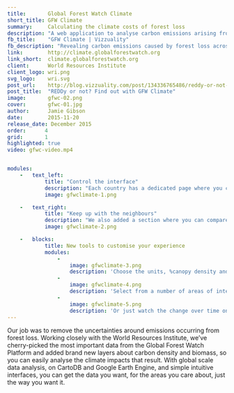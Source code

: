 ```yaml
---
title:       Global Forest Watch Climate
short_title: GFW Climate
summary:     Calculating the climate costs of forest loss
description: "A web application to analyse carbon emissions arising from forest loss, created with the World Resources Institute"
fb_title:    "GFW Climate | Vizzuality"
fb_description: "Revealing carbon emissions caused by forest loss across the world"
link:        http://climate.globalforestwatch.org
link_short:  climate.globalforestwatch.org
client:      World Resources Institute
client_logo: wri.png
svg_logo:    wri.svg
post_url:    http://blog.vizzuality.com/post/134336765486/reddy-or-not-find-out-with-gfw-climate
post_title:  "REDDy or not? Find out with GFW Climate"
image:       gfwc-02.png
cover:       gfwc-01.jpg
author:      Jamie Gibson
date:        2015-11-20
release_date: December 2015
order:      4
grid:       1
highlighted: true
video: gfwc-video.mp4


modules:
    -   text_left:
            title: "Control the interface"
            description: "Each country has a dedicated page where you can quickly grasp the extent and direction of trends in deforestation, associated emissions and biomass. But we know that no two people are alike; everyone has different preferences for measuring these things. On each graph you can change the unit of measurement, the time range, % canopy density and the dataset shown for each indicator. When you have the data you want, the way you want it, you can save it, print it or share it!"
            image: gfwclimate-1.png

    -   text_right:
            title: "Keep up with the neighbours"
            description: "We also added a section where you can compare indicators for specific locations, whether that’s countries, jurisdictions or areas of interest like Protected Areas. It you ever wanted to see if <a href='http://climate.globalforestwatch.org/compare-countries/GTM+0+0/GUY+0+0'>Guatemala or Guyana</a> are doing better at halting deforestation, or if <a href='http://climate.globalforestwatch.org/compare-countries/KEN+0+24/TZA+0+24'>Kenya’s Protected Areas are conserving more biomass than Tanzania’s</a>, you can! With so many different types of people coming to use the tool, we wanted to give you as much flexibility as possible so you can get the data you need."
            image: gfwclimate-2.png

    -   blocks:
            title: New tools to customise your experience
            modules:
                -
                    image: gfwclimate-3.png
                    description: 'Choose the units, %canopy density and start and end date for each graph with ease.'
                -
                    image: gfwclimate-4.png
                    description: 'Select from a number of areas of interest or jurisdictions for your comparison.'
                -
                    image: gfwclimate-5.png
                    description: 'Or just watch the change over time on our interactive visualisation.'
---
```

Our job was to remove the uncertainties around emissions occurring from forest loss. Working closely with the World Resources Institute, we’ve cherry-picked the most important data from the Global Forest Watch Platform and added brand new layers about carbon density and biomass, so you can easily analyse the climate impacts that result. With global scale data analysis, on CartoDB and Google Earth Engine, and simple intuitive interfaces, you can get the data you want, for the areas you care about, just the way you want it. 
